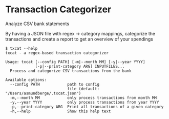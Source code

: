 # Transaction Categorizer

Analyze CSV bank statements

By having a JSON file with regex -> category mappings,
categorize the transactions and create a report to get
an overview of your spendings

```
$ txcat --help
txcat - a regex-based transaction categorizer

Usage: txcat [--config PATH] [-m|--month MM] [-y|--year YYYY]
             [-p|--print-category ARG] INPUTFILES...
  Process and categorize CSV transactions from the bank

Available options:
  --config PATH            path to config
                           file (default: "/Users/asmundberge/.txcat.json")
  -m,--month MM            only process transactions from month MM
  -y,--year YYYY           only process transactions from year YYYY
  -p,--print-category ARG  Print all transactions of a given category
  -h,--help                Show this help text
```
